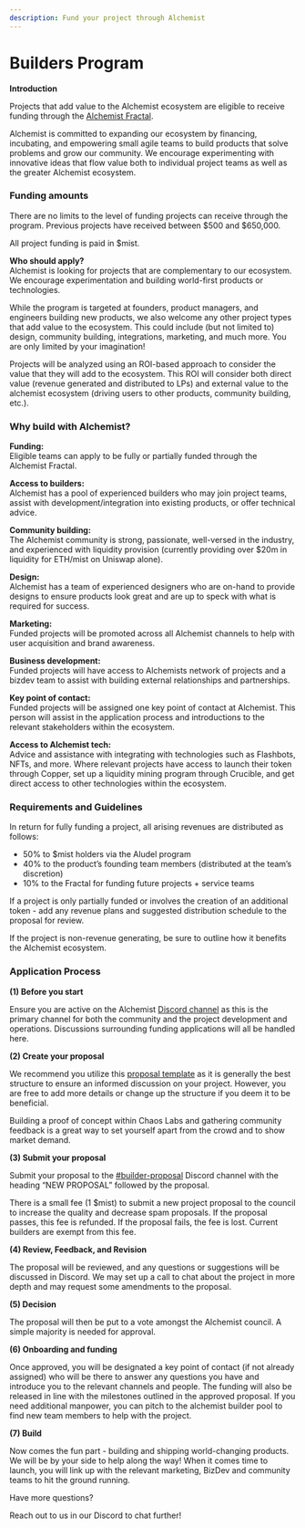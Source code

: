 ```yaml
---
description: Fund your project through Alchemist
---
```


# Builders Program

**Introduction**

Projects that add value to the Alchemist ecosystem are eligible to receive funding through the [Alchemist Fractal](https://app.gitbook.com/@alchemist-docs/s/alchemist/~/drafts/-Mjbxop8wOca3qeH4DYh/the-alchemist-fractal/overview).

Alchemist is committed to expanding our ecosystem by financing, incubating, and empowering small agile teams to build products that solve problems and grow our community. We encourage experimenting with innovative ideas that flow value both to individual project teams as well as the greater Alchemist ecosystem.

### Funding amounts

There are no limits to the level of funding projects can receive through the program. Previous projects have received between $500 and $650,000. 

All project funding is paid in $mist.   
  
**Who should apply?**  
Alchemist is looking for projects that are complementary to our ecosystem. We encourage experimentation and building world-first products or technologies.   
  
While the program is targeted at founders, product managers, and engineers building new products, we also welcome any other project types that add value to the ecosystem. This could include \(but not limited to\) design, community building, integrations, marketing, and much more. You are only limited by your imagination!  
  
Projects will be analyzed using an ROI-based approach to consider the value that they will add to the ecosystem. This ROI will consider both direct value \(revenue generated and distributed to LPs\) and external value to the alchemist ecosystem \(driving users to other products, community building, etc.\).  


### Why build with Alchemist?

**Funding:**  
Eligible teams can apply to be fully or partially funded through the Alchemist Fractal. 

**Access to builders:**  
Alchemist has a pool of experienced builders who may join project teams, assist with development/integration into existing products, or offer technical advice.  
  
**Community building:**  
The Alchemist community is strong, passionate, well-versed in the industry, and experienced with liquidity provision \(currently providing over $20m in liquidity for ETH/mist on Uniswap alone\).  
  
**Design:**  
Alchemist has a team of experienced designers who are on-hand to provide designs to ensure products look great and are up to speck with what is required for success.    
  
**Marketing:**  
Funded projects will be promoted across all Alchemist channels to help with user acquisition and brand awareness.  
  
**Business development:**  
Funded projects will have access to Alchemists network of projects and a bizdev team to assist with building external relationships and partnerships.  
  
**Key point of contact:**  
Funded projects will be assigned one key point of contact at Alchemist. This person will assist in the application process and introductions to the relevant stakeholders within the ecosystem.  
  
**Access to Alchemist tech:**  
Advice and assistance with integrating with technologies such as Flashbots, NFTs, and more. Where relevant projects have access to launch their token through Copper, set up a liquidity mining program through Crucible, and get direct access to other technologies within the ecosystem.

### Requirements and Guidelines <a id="docs-internal-guid-4acb8f3b-7fff-94c4-b259-0b626e5c785d"></a>

In return for fully funding a project, all arising revenues are distributed as follows:

* 50% to $mist holders via the Aludel program
* 40% to the product’s founding team members \(distributed at the team’s discretion\)
* 10% to the Fractal for funding future projects + service teams

If a project is only partially funded or involves the creation of an additional token - add any revenue plans and suggested distribution schedule to the proposal for review.

If the project is non-revenue generating, be sure to outline how it benefits the Alchemist ecosystem.

### Application Process

**\(1\) Before you start**  
  
Ensure you are active on the Alchemist [Discord channel](https://discord.com/invite/qWQQMMKjKe) as this is the primary channel for both the community and the project development and operations. Discussions surrounding funding applications will all be handled here.  
  
**\(2\) Create your proposal**  
  
We recommend you utilize this [proposal template](https://hackmd.io/G7Zn0YKMQmivXVBAeOfJww) as it is generally the best structure to ensure an informed discussion on your project. However, you are free to add more details or change up the structure if you deem it to be beneficial.  
  
Building a proof of concept within Chaos Labs and gathering community feedback is a great way to set yourself apart from the crowd and to show market demand.  
  
**\(3\) Submit your proposal**  
  
Submit your proposal to the [\#builder-proposal](https://discord.gg/8UeWbSsKb6) Discord channel with the heading “NEW PROPOSAL” followed by the proposal.  
  
There is a small fee \(1 $mist\) to submit a new project proposal to the council to increase the quality and decrease spam proposals. If the proposal passes, this fee is refunded. If the proposal fails, the fee is lost. Current builders are exempt from this fee.  
  
**\(4\) Review, Feedback, and Revision**  
  
The proposal will be reviewed, and any questions or suggestions will be discussed in Discord. We may set up a call to chat about the project in more depth and may request some amendments to the proposal.  
  
**\(5\) Decision**

The proposal will then be put to a vote amongst the Alchemist council. A simple majority is needed for approval.    
  
**\(6\) Onboarding and funding**

Once approved, you will be designated a key point of contact \(if not already assigned\) who will be there to answer any questions you have and introduce you to the relevant channels and people. The funding will also be released in line with the milestones outlined in the approved proposal. If you need additional manpower, you can pitch to the alchemist builder pool to find new team members to help with the project.  
  
**\(7\) Build**  
  
Now comes the fun part - building and shipping world-changing products. We will be by your side to help along the way! When it comes time to launch, you will link up with the relevant marketing, BizDev and community teams to hit the ground running.  
  
Have more questions?

Reach out to us in our Discord to chat further!

